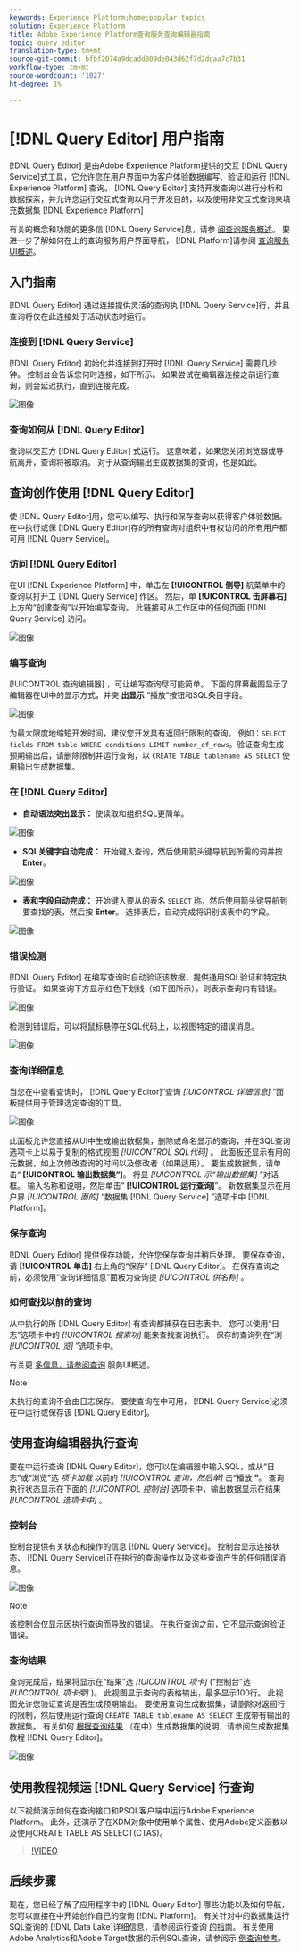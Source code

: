 ```yaml
---
keywords: Experience Platform;home;popular topics
solution: Experience Platform
title: Adobe Experience Platform查询服务查询编辑器指南
topic: query editor
translation-type: tm+mt
source-git-commit: bfbf2074a9dcadd809de043d62f7d2ddaa7c7b31
workflow-type: tm+mt
source-wordcount: '1027'
ht-degree: 1%

---
```



# [!DNL Query Editor] 用户指南

[!DNL Query Editor] 是由Adobe Experience Platform提供的交互 [!DNL Query Service]式工具，它允许您在用户界面中为客户体验数据编写、验证和运行 [!DNL Experience Platform] 查询。 [!DNL Query Editor] 支持开发查询以进行分析和数据探索，并允许您运行交互式查询以用于开发目的，以及使用非交互式查询来填充数据集 [!DNL Experience Platform]

有关的概念和功能的更多信 [!DNL Query Service]息，请参 [阅查询服务概述][query-service-overview]。 要进一步了解如何在上的查询服务用户界面导航， [!DNL Platform]请参阅 [查询服务UI概述][query-service-ui]。

## 入门指南

[!DNL Query Editor] 通过连接提供灵活的查询执 [!DNL Query Service]行，并且查询将仅在此连接处于活动状态时运行。

### 连接到 [!DNL Query Service]

[!DNL Query Editor] 初始化并连接到打开时 [!DNL Query Service] 需要几秒钟。 控制台会告诉您何时连接，如下所示。 如果尝试在编辑器连接之前运行查询，则会延迟执行，直到连接完成。

![图像](../images/queries/query-editor-overview/initializing-connection.png)

### 查询如何从 [!DNL Query Editor]

查询以交互方 [!DNL Query Editor] 式运行。 这意味着，如果您关闭浏览器或导航离开，查询将被取消。 对于从查询输出生成数据集的查询，也是如此。

## 查询创作使用 [!DNL Query Editor]

使 [!DNL Query Editor]用，您可以编写、执行和保存查询以获得客户体验数据。 在中执行或保 [!DNL Query Editor]存的所有查询对组织中有权访问的所有用户都可用 [!DNL Query Service]。

### 访问 [!DNL Query Editor]

在UI [!DNL Experience Platform] 中，单击左 **[!UICONTROL 侧导]** 航菜单中的查询以打开工 [!DNL Query Service] 作区。 然后，单 **[!UICONTROL 击屏幕右]** 上方的“创建查询”以开始编写查询。 此链接可从工作区中的任何页面 [!DNL Query Service] 访问。

![图像](../images/queries/query-editor-overview/create-query.png)

### 编写查询

[!UICONTROL 查询编辑器] ，可让编写查询尽可能简单。 下面的屏幕截图显示了编辑器在UI中的显示方式，并突 **出显示** “播放”按钮和SQL条目字段。

![图像](../images/queries/query-editor-overview/editor.png)

为最大限度地缩短开发时间，建议您开发具有返回行限制的查询。 例如：`SELECT fields FROM table WHERE conditions LIMIT number_of_rows`。验证查询生成预期输出后，请删除限制并运行查询，以 `CREATE TABLE tablename AS SELECT` 使用输出生成数据集。

### 在 [!DNL Query Editor]

- **自动语法突出显示：** 使读取和组织SQL更简单。

![图像](../images/queries/query-editor-overview/syntax-highlight.png)

- **SQL关键字自动完成：** 开始键入查询，然后使用箭头键导航到所需的词并按 **Enter**。

![图像](../images/queries/query-editor-overview/syntax-auto.png)

- **表和字段自动完成：** 开始键入要从的表名 `SELECT` 称，然后使用箭头键导航到要查找的表，然后按 **Enter**。 选择表后，自动完成将识别该表中的字段。

![图像](../images/queries/query-editor-overview/tables-auto.png)

### 错误检测

[!DNL Query Editor] 在编写查询时自动验证该数据，提供通用SQL验证和特定执行验证。 如果查询下方显示红色下划线（如下图所示），则表示查询内有错误。

![图像](../images/queries/query-editor-overview/syntax-error-highlight.png)

检测到错误后，可以将鼠标悬停在SQL代码上，以视图特定的错误消息。

![图像](../images/queries/query-editor-overview/linting-error.png)

### 查询详细信息

当您在中查看查询时， [!DNL Query Editor]“查询 *[!UICONTROL 详细信息]* ”面板提供用于管理选定查询的工具。

![图像](../images/queries/query-editor-overview/query-details.png)

此面板允许您直接从UI中生成输出数据集，删除或命名显示的查询，并在SQL查询选项卡上以易于复制的格式视图 *[!UICONTROL SQL代码]* 。 此面板还显示有用的元数据，如上次修改查询的时间以及修改者（如果适用）。 要生成数据集，请单击“ **[!UICONTROL 输出数据集”]**。 将显 *[!UICONTROL 示“输出数据集]* ”对话框。 输入名称和说明，然后单击“ **[!UICONTROL 运行查询]**”。 新数据集显示在用户界 *[!UICONTROL 面的]* “数据集 [!DNL Query Service] ”选项卡中 [!DNL Platform]。

### 保存查询

[!DNL Query Editor] 提供保存功能，允许您保存查询并稍后处理。 要保存查询，请 **[!UICONTROL 单击]** 右上角的“保存” [!DNL Query Editor]。 在保存查询之前，必须使用“查询详细信息”面板为查询提 *[!UICONTROL 供名称]* 。

### 如何查找以前的查询

从中执行的所 [!DNL Query Editor] 有查询都捕获在日志表中。 您可以使用“日志”选项卡中的 *[!UICONTROL 搜索功]* 能来查找查询执行。 保存的查询列在“浏 *[!UICONTROL 览]* ”选项卡中。

有关更 [多信息，请参阅查询][query-service-ui] 服务UI概述。

>[!NOTE]
>
>未执行的查询不会由日志保存。 要使查询在中可用， [!DNL Query Service]必须在中运行或保存该 [!DNL Query Editor]。

## 使用查询编辑器执行查询

要在中运行查询 [!DNL Query Editor]，您可以在编辑器中输入SQL，或从“日志”或“浏览”选 *项卡加载* 以前的 *[!UICONTROL 查询，然后单]* 击“播放 **”**。 查询执行状态显示在下面的 *[!UICONTROL 控制台]* 选项卡中，输出数据显示在结果 *[!UICONTROL 选项卡中]* 。

### 控制台

控制台提供有关状态和操作的信息 [!DNL Query Service]。 控制台显示连接状态、 [!DNL Query Service]正在执行的查询操作以及这些查询产生的任何错误消息。

![图像](../images/queries/query-editor-overview/console.png)

>[!NOTE]
>
>该控制台仅显示因执行查询而导致的错误。 在执行查询之前，它不显示查询验证错误。

### 查询结果

查询完成后，结果将显示在“结果”选 *[!UICONTROL 项卡]* (“控制台”选 *[!UICONTROL 项卡旁]* )。 此视图显示查询的表格输出，最多显示100行。 此视图允许您验证查询是否生成预期输出。 要使用查询生成数据集，请删除对返回行的限制，然后使用运行查询 `CREATE TABLE tablename AS SELECT` 生成带有输出的数据集。 有关如何 [根据查询结果][query-service-create-datasets] （在中）生成数据集的说明，请参阅生成数据集教程 [!DNL Query Editor]。

![图像](../images/queries/query-editor-overview/query-results.png)

## 使用教程视频运 [!DNL Query Service] 行查询

以下视频演示如何在查询接口和PSQL客户端中运行Adobe Experience Platform。 此外，还演示了在XDM对象中使用单个属性、使用Adobe定义函数以及使用CREATE TABLE AS SELECT(CTAS)。

>[!VIDEO](https://video.tv.adobe.com/v/29796?quality=12&learn=on)

## 后续步骤

现在，您已经了解了应用程序中的 [!DNL Query Editor] 哪些功能以及如何导航，您可以直接在中开始创作自己的查询 [!DNL Platform]。 有关针对中的数据集运行SQL查询的 [!DNL Data Lake]详细信息，请参阅运行查询 [的指南][query-service-running-queries]。 有关使用Adobe Analytics和Adobe Target数据的示例SQL查询，请参阅示 [例查询参考][query-service-sample-queries]。

[query-service-overview]: ../home.md
[query-service-ui]: overview.md
[query-service-running-queries]: ../creating-queries/creating-queries.md
[query-service-sample-queries]: ../sample-queries/overview.md
[query-service-create-datasets]: ../creating-queries/create-datasets.md
